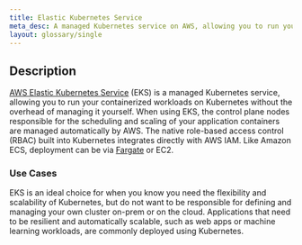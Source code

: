 ```yaml
---
title: Elastic Kubernetes Service
meta_desc: A managed Kubernetes service on AWS, allowing you to run your containerized workloads on Kubernetes without the overhead of managing it yourself.
layout: glossary/single
---
```


## Description

[AWS Elastic Kubernetes Service](https://aws.amazon.com/eks/) (EKS) is a managed Kubernetes service, allowing you to run your containerized workloads on Kubernetes without the overhead of managing it yourself. When using EKS, the control plane nodes responsible for the scheduling and scaling of your application containers are managed automatically by AWS. The native role-based access control (RBAC) built into Kubernetes integrates directly with AWS IAM. Like Amazon ECS, deployment can be via [Fargate](/learn/glossary/aws-fargate) or EC2.

### Use Cases

EKS is an ideal choice for when you know you need the flexibility and scalability of Kubernetes, but do not want to be responsible for defining and managing your own cluster on-prem or on the cloud. Applications that need to be resilient and automatically scalable, such as web apps or machine learning workloads, are commonly deployed using Kubernetes.
